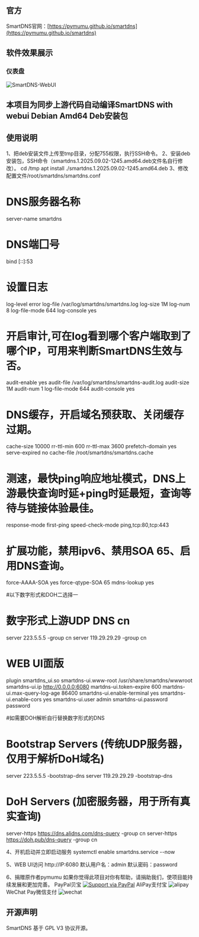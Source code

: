## 官方
SmartDNS官网：[https://pymumu.github.io/smartdns](https://pymumu.github.io/smartdns)

## 软件效果展示
### 仪表盘
![SmartDNS-WebUI](doc/smartdns-webui.png)

## 本项目为同步上游代码自动编译SmartDNS with webui Debian Amd64 Deb安装包

## 使用说明
1、把deb安装文件上传至tmp目录，分配755权限，执行SSH命令。
2、安装deb安装包，SSH命令（smartdns.1.2025.09.02-1245.amd64.deb文件名自行修改）。
cd /tmp
apt install ./smartdns.1.2025.09.02-1245.amd64.deb
3、修改配置文件/root/smartdns/smartdns.conf
# DNS服务器名称
server-name smartdns

# DNS端囗号
bind [::]:53

# 设置日志
log-level error
log-file /var/log/smartdns/smartdns.log
log-size 1M
log-num 8
log-file-mode 644
log-console yes


# 开启审计,可在log看到哪个客户端取到了哪个IP，可用来判断SmartDNS生效与否。
audit-enable yes
audit-file /var/log/smartdns/smartdns-audit.log
audit-size 1M
audit-num 1
log-file-mode 644
audit-console  yes


# DNS缓存，开启域名预获取、关闭缓存过期。
cache-size 10000
rr-ttl-min 600
rr-ttl-max 3600
prefetch-domain yes
serve-expired no
cache-file /root/smartdns/smartdns.cache

# 测速，最快ping响应地址模式，DNS上游最快查询时延+ping时延最短，查询等待与链接体验最佳。
response-mode first-ping
speed-check-mode ping,tcp:80,tcp:443

# 扩展功能，禁用ipv6、禁用SOA 65、启用DNS查询。
force-AAAA-SOA yes
force-qtype-SOA 65
mdns-lookup yes

#以下数字形式和DOH二选择一
# 数字形式上游UDP DNS cn
server 223.5.5.5 -group cn
server 119.29.29.29 -group cn

# WEB UI面版
plugin smartdns_ui.so
smartdns-ui.www-root /usr/share/smartdns/wwwroot
smartdns-ui.ip http://0.0.0.0:6080
martdns-ui.token-expire 600
martdns-ui.max-query-log-age 86400
smartdns-ui.enable-terminal yes
smartdns-ui.enable-cors yes
smartdns-ui.user admin
smartdns-ui.password password

#如需要DOH解析自行替换数字形式的DNS
# Bootstrap Servers (传统UDP服务器，仅用于解析DoH域名)
server 223.5.5.5 -bootstrap-dns
server 119.29.29.29 -bootstrap-dns
# DoH Servers (加密服务器，用于所有真实查询)
server-https https://dns.alidns.com/dns-query -group cn
server-https https://doh.pub/dns-query -group cn

4、开机启动并立即启动服务
systemctl enable smartdns.service --now

5、WEB UI访问
http://IP:6080
默认用户名：admin
默认密码：password

6、捐赠原作者pymumu
如果你觉得此项目对你有帮助，请捐助我们，使项目能持续发展和更加完善。
PayPal贝宝
[![Support via PayPal](https://cdn.rawgit.com/twolfson/paypal-github-button/1.0.0/dist/button.svg)](https://paypal.me/PengNick/)
AliPay支付宝
![alipay](doc/alipay_donate.jpg)
WeChat Pay微信支付
![wechat](doc/wechat_donate.jpg)
## 开源声明
SmartDNS 基于 GPL V3 协议开源。
